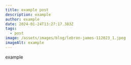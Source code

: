 ```yaml
---
title: example post
description: example
author: example
date: 2024-01-24T13:27:17.383Z
tags:
  - post
image: /assets/images/blog/lebron-james-112023_1.jpeg
imageAlt: example
---
```

example